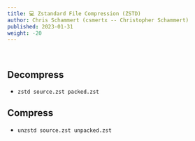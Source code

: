 ```yaml
---
title: 💻 Zstandard File Compression (ZSTD)
author: Chris Schammert (csmertx -- Christopher Schammert)
published: 2023-01-31
weight: -20
---
```


<br />

## Decompress

- ```zstd source.zst packed.zst```

## Compress

- ```unzstd source.zst unpacked.zst```
